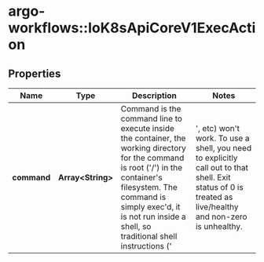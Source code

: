 # argo-workflows::IoK8sApiCoreV1ExecAction

## Properties
Name | Type | Description | Notes
------------ | ------------- | ------------- | -------------
**command** | **Array&lt;String&gt;** | Command is the command line to execute inside the container, the working directory for the command  is root (&#39;/&#39;) in the container&#39;s filesystem. The command is simply exec&#39;d, it is not run inside a shell, so traditional shell instructions (&#39;|&#39;, etc) won&#39;t work. To use a shell, you need to explicitly call out to that shell. Exit status of 0 is treated as live/healthy and non-zero is unhealthy. | [optional] 


